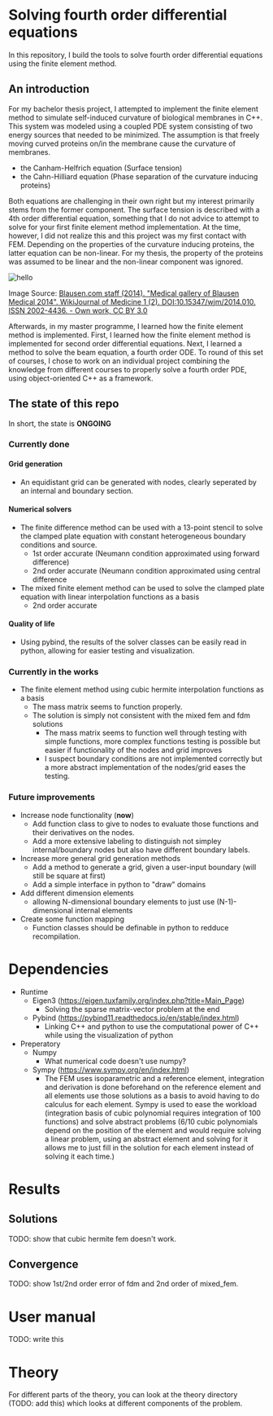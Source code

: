 # Solving fourth order differential equations
In this repository, I build the tools to solve fourth order differential equations using the finite element method.

## An introduction
For my bachelor thesis project, I attempted to implement the finite element method to simulate self-induced curvature of biological membranes in C++. This system was modeled using a coupled PDE system consisting of two energy sources that needed to be minimized. The assumption is that freely moving curved proteins on/in the membrane cause the curvature of membranes. 
- the Canham-Helfrich equation (Surface tension)
- the Cahn-Hilliard equation (Phase separation of the curvature inducing proteins)

Both equations are challenging in their own right but my interest primarily stems from the former component. The surface tension is described with a 4th order differential equation, something that I do not advice to attempt to solve for your first finite element method implementation. At the time, however, I did not realize this and this project was my first contact with FEM.
Depending on the properties of the curvature inducing proteins, the latter equation can be non-linear. For my thesis, the property of the proteins was assumed to be linear and the non-linear component was ignored.

![hello](https://upload.wikimedia.org/wikipedia/commons/thumb/9/9e/Blausen_0350_EndoplasmicReticulum.png/330px-Blausen_0350_EndoplasmicReticulum.png)

Image Source: [Blausen.com staff (2014). "Medical gallery of Blausen Medical 2014". WikiJournal of Medicine 1 (2). DOI:10.15347/wjm/2014.010. ISSN 2002-4436. - Own work, CC BY 3.0](https://en.wikipedia.org/wiki/Endoplasmic_reticulum#/media/File:Blausen_0350_EndoplasmicReticulum.png)

Afterwards, in my master programme, I learned how the finite element method is implemented. First, I learned how the finite element method is implemented for second order differential equations. Next, I learned a method to solve the beam equation, a fourth order ODE. To round of this set of courses, I chose to work on an individual project combining the knowledge from different courses to properly solve a fourth order PDE, using object-oriented C++ as a framework. 

## The state of this repo
In short, the state is **ONGOING**
### Currently done
#### Grid generation
- An equidistant grid can be generated with nodes, clearly seperated by an internal and boundary section.
#### Numerical solvers
- The finite difference method can be used with a 13-point stencil to solve the clamped plate equation with constant heterogeneous boundary conditions and source.
    - 1st order accurate (Neumann condition approximated using forward difference)
    - 2nd order accurate (Neumann condition approximated using central difference
- The mixed finite element method can be used to solve the clamped plate equation with linear interpolation functions as a basis
    - 2nd order accurate
#### Quality of life
- Using pybind, the results of the solver classes can be easily read in python, allowing for easier testing and visualization.
### Currently in the works
- The finite element method using cubic hermite interpolation functions as a basis
    - The mass matrix seems to function properly.
    - The solution is simply not consistent with the mixed fem and fdm solutions
        - The mass matrix seems to function well through testing with simple functions, more complex functions testing is possible but easier if functionality of the nodes and grid improves
        - I suspect boundary conditions are not implemented correctly but a more abstract implementation of the nodes/grid eases the testing.
### Future improvements
- Increase node functionality (**now**)
    - Add function class to give to nodes to evaluate those functions and their derivatives on the nodes.
    - Add a more extensive labeling to distinguish not simpley internal/boundary nodes but also have different boundary labels.
- Increase more general grid generation methods
    - Add a method to generate a grid, given a user-input boundary (will still be square at first)
    - Add a simple interface in python to "draw" domains
- Add different dimension elements
    - allowing N-dimensional boundary elements to just use (N-1)-dimensional internal elements
- Create some function mapping
    - Function classes should be definable in python to redduce recompilation.
# Dependencies
- Runtime
    - Eigen3 (https://eigen.tuxfamily.org/index.php?title=Main_Page)
        - Solving the sparse matrix-vector problem at the end
    - Pybind (https://pybind11.readthedocs.io/en/stable/index.html)
        - Linking C++ and python to use the computational power of C++ while using the visualization of python
- Preperatory
    - Numpy
        - What numerical code doesn't use numpy?
    - Sympy (https://www.sympy.org/en/index.html)
        - The FEM uses isoparametric and a reference element, integration and derivation is done beforehand on the reference element and all elements use those solutions as a basis to avoid having to do calculus for each element. Sympy is used to ease the workload (integration basis of cubic polynomial requires integration of 100 functions) and solve abstract problems (6/10 cubic polynomials depend on the position of the element and would require solving a linear problem, using an abstract element and solving for it allows me to just fill in the solution for each element instead of solving it each time.)
     
# Results
## Solutions
TODO: show that cubic hermite fem doesn't work.
## Convergence
TODO: show 1st/2nd order error of fdm and 2nd order of mixed_fem.

# User manual
TODO: write this

# Theory
For different parts of the theory, you can look at the theory directory (TODO: add this) which looks at different components of the problem.






